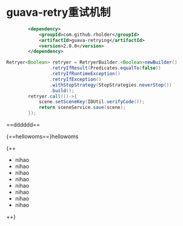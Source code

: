 # guava-retry重试机制

```xml
        <dependency>
            <groupId>com.github.rholder</groupId>
            <artifactId>guava-retrying</artifactId>
            <version>2.0.0</version>
        </dependency>
```

```java
Retryer<Boolean> retryer = RetryerBuilder.<Boolean>newBuilder()
                .retryIfResult(Predicates.equalTo(false))
                .retryIfRuntimeException()
                .retryIfException()
                .withStopStrategy(StopStrategies.neverStop())
                .build();
        retryer.call(()->{
            scene.setSceneKey(IDUtil.verifyCode());
            return sceneService.save(scene);
        });
```

==dddddd==

{==hellowoms==}hellowoms

{++

- nihao
- nihao
- nihao
- nihao
- nihao
- nihao
- nihao
- nihao



++}








